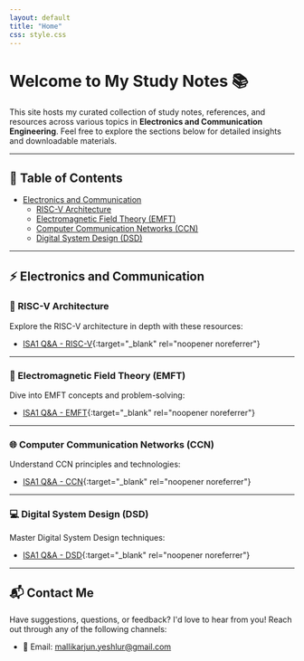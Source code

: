 ```yaml
---
layout: default
title: "Home"
css: style.css
---
```


# Welcome to My Study Notes 📚

This site hosts my curated collection of study notes, references, and resources across various topics in **Electronics and Communication Engineering**. Feel free to explore the sections below for detailed insights and downloadable materials.

---

## 📖 Table of Contents

- [Electronics and Communication](#electronics-and-communication)
  - [RISC-V Architecture](#risc-v-architecture)
  - [Electromagnetic Field Theory (EMFT)](#electromagnetic-field-theory-emft)
  - [Computer Communication Networks (CCN)](#computer-communication-networks-ccn)
  - [Digital System Design (DSD)](#digital-system-design-dsd)

---

## ⚡ Electronics and Communication

### 🔧 RISC-V Architecture

Explore the RISC-V architecture in depth with these resources:

- [ISA1 Q&A - RISC-V](note/download2.pdf){:target="_blank" rel="noopener noreferrer"}

---

### 🌌 Electromagnetic Field Theory (EMFT)

Dive into EMFT concepts and problem-solving:

- [ISA1 Q&A - EMFT](note/download2.pdf){:target="_blank" rel="noopener noreferrer"}

---

### 🌐 Computer Communication Networks (CCN)

Understand CCN principles and technologies:

- [ISA1 Q&A - CCN](note/download2.pdf){:target="_blank" rel="noopener noreferrer"}

---

### 💻 Digital System Design (DSD)

Master Digital System Design techniques:

- [ISA1 Q&A - DSD](note/download2.pdf){:target="_blank" rel="noopener noreferrer"}

---

## 📬 Contact Me

Have suggestions, questions, or feedback? I'd love to hear from you! Reach out through any of the following channels:

- 📧 Email: [mallikarjun.yeshlur@gmail.com](mailto:mallikarjun.yeshlur@gmail.com)


